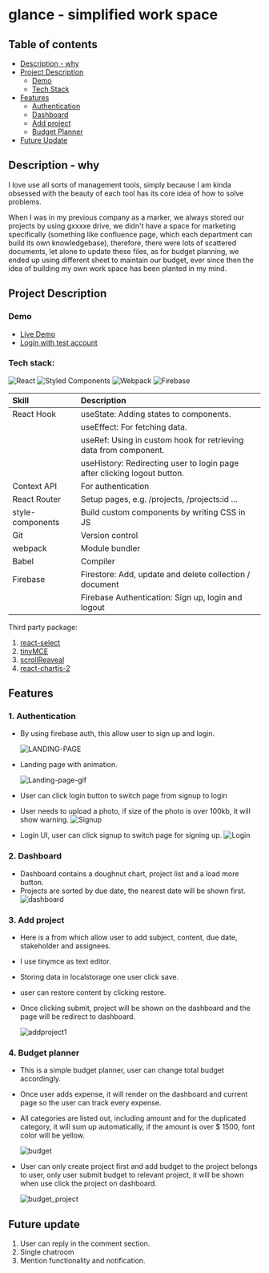 # glance - simplified work space

## Table of contents

- [Description - why](#description---why)
- [Project Description](#project-description)
  - [Demo](#demo)
  - [Tech Stack](#tech-stack)
- [Features](#features)
  - [Authentication](#1-authentication)
  - [Dashboard](#2-dashboard)
  - [Add project](#3-add-project)
  - [Budget Planner](#4-budget-planner)
- [Future Update](#future-update)

## Description - why

I love use all sorts of management tools, simply because I am kinda obsessed with the beauty of each tool has its core idea of how to solve problems.

When I was in my previous company as a marker, we always stored our projects by using gxxxxe drive, we didn't have a space for marketing specifically (something like confluence page, which each department can build its own knowledgebase), therefore, there were lots of scattered documents, let alone to update these files, as for budget planning, we ended up using different sheet to maintain our budget, ever since then the idea of building my own work space has been planted in my mind.

## Project Description

### Demo

- [Live Demo](https://glance-simple-work-space.web.app/)
- [Login with test account](https://glance-simple-work-space.web.app/login)

### Tech stack:

![React](https://img.shields.io/badge/react-%2320232a.svg?style=for-the-badge&logo=react&logoColor=%2361DAFB) ![Styled Components](https://img.shields.io/badge/styled--components-DB7093?style=for-the-badge&logo=styled-components&logoColor=white) ![Webpack](https://img.shields.io/badge/webpack-%238DD6F9.svg?style=for-the-badge&logo=webpack&logoColor=black) ![Firebase](https://img.shields.io/badge/firebase-ffca28?style=for-the-badge&logo=firebase&logoColor=black)

| Skill            | Description                                                              |
| :--------------- | :----------------------------------------------------------------------- |
| React Hook       | useState: Adding states to components.                                   |
|                  | useEffect: For fetching data.                                            |
|                  | useRef: Using in custom hook for retrieving data from component.         |
|                  | useHistory: Redirecting user to login page after clicking logout button. |
| Context API      | For authentication                                                       |
| React Router     | Setup pages, e.g. /projects, /projects:id ...                            |
| style-components | Build custom components by writing CSS in JS                             |
| Git              | Version control                                                          |
| webpack          | Module bundler                                                           |
| Babel            | Compiler                                                                 |
| Firebase         | Firestore: Add, update and delete collection / document                  |
|                  | Firebase Authentication: Sign up, login and logout                       |

Third party package:

1. [react-select](https://react-select.com/home)
2. [tinyMCE](https://www.tiny.cloud/docs/tinymce/6/)
3. [scrollReaveal](https://scrollrevealjs.org/)
4. [react-chartjs-2](https://react-chartjs-2.js.org/)

## Features

### 1. Authentication

- By using firebase auth, this allow user to sign up and login.
  
  ![LANDING-PAGE](src/docs/Landing-page.png)

- Landing page with animation.

  ![Landing-page-gif](src/docs/landing-page.gif)

- User can click login button to switch page from signup to login
- User needs to upload a photo, if size of the photo is over 100kb, it will show warning.
  ![Signup](src/docs/sign-up.png)
- Login UI, user can click signup to switch page for signing up.
  ![Login](src/docs/login.png)

### 2. Dashboard

- Dashboard contains a doughnut chart, project list and a load more button.
- Projects are sorted by due date, the nearest date will be shown first.
  ![dashboard](src/docs/dashboard.png)

### 3. Add project

- Here is a from which allow user to add subject, content, due date, stakeholder and assignees.
- I use tinymce as text editor.
- Storing data in localstorage one user click save.
- user can restore content by clicking restore.
- Once clicking submit, project will be shown on the dashboard and the page will be redirect to dashboard.

  ![addproject1](src/docs/addproject-1.png)

### 4. Budget planner

- This is a simple budget planner, user can change total budget accordingly.
- Once user adds expense, it will render on the dashboard and current page so the user can track every expense.
- All categories are listed out, including amount and for the duplicated category, it will sum up automatically, if the amount is over $ 1500, font color will be yellow.

  ![budget](src/docs/budget.png)

- User can only create project first and add budget to the project belongs to user, only user submit budget to relevant project, it will be shown when use click the project on dashboard.

  ![budget_project](src/docs/budget_project.png)

## Future update

1. User can reply in the comment section.
2. Single chatroom
3. Mention functionality and notification.
